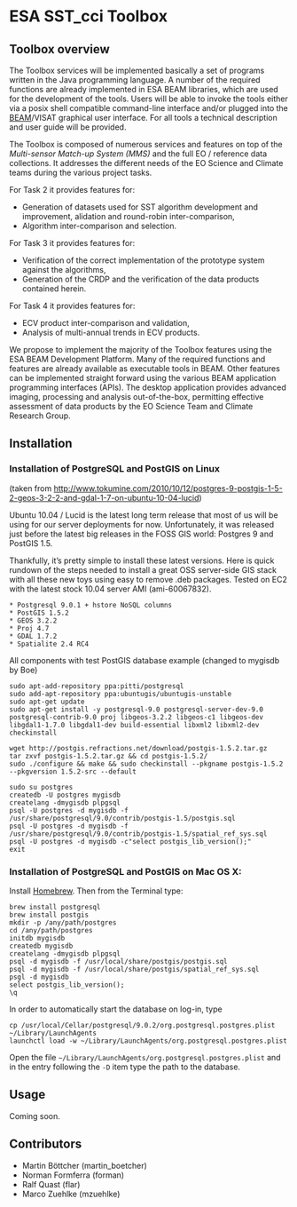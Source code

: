 ESA SST_cci Toolbox 
===================

Toolbox overview
----------------

The Toolbox services will be implemented basically a set of programs written in the Java
programming language. A number of the required functions are already implemented in
ESA BEAM libraries, which are used for the development of the tools. Users will be able 
to invoke the tools either via a posix
shell compatible command-line interface and/or plugged into the 
[BEAM](http://www.brockmann-consult.de/cms/web/beam/)/VISAT graphical
user interface. For all tools a technical description and user guide will be provided.

The Toolbox is composed of numerous services and features on top of the *Multi-sensor Match-up 
System (MMS)* and the full EO / reference data collections. It addresses the different 
needs of the EO Science and Climate teams during the various project tasks.

For Task 2 it provides features for:

* Generation of datasets used for SST algorithm development and improvement, alidation and round-robin inter-comparison,
* Algorithm inter-comparison and selection.

For Task 3 it provides features for:

* Verification of the correct implementation of the prototype system against the algorithms,
* Generation of the CRDP and the verification of the data products contained herein.

For Task 4 it provides features for:

* ECV product inter-comparison and validation,
* Analysis of multi-annual trends in ECV products.

We propose to implement the majority of the Toolbox features using the ESA BEAM Development 
Platform. Many of the required functions and features are already available as executable 
tools in BEAM. 
Other features can be implemented straight forward using the various BEAM application 
programming interfaces (APIs). The desktop application provides advanced imaging,
processing and analysis out-of-the-box, permitting effective assessment of data products 
by the EO Science Team and Climate Research Group.

Installation
------------

### Installation of PostgreSQL and PostGIS on Linux

(taken from http://www.tokumine.com/2010/10/12/postgres-9-postgis-1-5-2-geos-3-2-2-and-gdal-1-7-on-ubuntu-10-04-lucid)

Ubuntu 10.04 / Lucid is the latest long term release that most of us will be using for our server deployments for now. Unfortunately, it was released just before the latest big releases in the FOSS GIS world: Postgres 9 and PostGIS 1.5.

Thankfully, it’s pretty simple to install these latest versions. Here is quick rundown of the steps needed to install a great OSS server-side GIS stack with all these new toys using easy to remove .deb packages. Tested on EC2 with the latest stock 10.04 server AMI (ami-60067832).

    * Postgresql 9.0.1 + hstore NoSQL columns
    * PostGIS 1.5.2
    * GEOS 3.2.2
    * Proj 4.7
    * GDAL 1.7.2
    * Spatialite 2.4 RC4

All components with test PostGIS database example (changed to mygisdb by Boe)

    sudo apt-add-repository ppa:pitti/postgresql
    sudo add-apt-repository ppa:ubuntugis/ubuntugis-unstable
    sudo apt-get update
    sudo apt-get install -y postgresql-9.0 postgresql-server-dev-9.0 postgresql-contrib-9.0 proj libgeos-3.2.2 libgeos-c1 libgeos-dev libgdal1-1.7.0 libgdal1-dev build-essential libxml2 libxml2-dev checkinstall

    wget http://postgis.refractions.net/download/postgis-1.5.2.tar.gz
    tar zxvf postgis-1.5.2.tar.gz && cd postgis-1.5.2/
    sudo ./configure && make && sudo checkinstall --pkgname postgis-1.5.2 --pkgversion 1.5.2-src --default

    sudo su postgres
    createdb -U postgres mygisdb
    createlang -dmygisdb plpgsql
    psql -U postgres -d mygisdb -f /usr/share/postgresql/9.0/contrib/postgis-1.5/postgis.sql
    psql -U postgres -d mygisdb -f /usr/share/postgresql/9.0/contrib/postgis-1.5/spatial_ref_sys.sql
    psql -U postgres -d mygisdb -c"select postgis_lib_version();"
    exit

### Installation of PostgreSQL and PostGIS on Mac OS X:

Install [Homebrew](http://mxcl.github.com/homebrew/). Then from the Terminal type:

    brew install postgresql 
    brew install postgis  
    mkdir -p /any/path/postgres 
    cd /any/path/postgres  
    initdb mygisdb 
    createdb mygisdb  
    createlang -dmygisdb plpgsql  
    psql -d mygisdb -f /usr/local/share/postgis/postgis.sql  
    psql -d mygisdb -f /usr/local/share/postgis/spatial_ref_sys.sql  
    psgl -d mygisdb  
    select postgis_lib_version();  
    \q

In order to automatically start the database on log-in, type

    cp /usr/local/Cellar/postgresql/9.0.2/org.postgresql.postgres.plist ~/Library/LaunchAgents
    launchctl load -w ~/Library/LaunchAgents/org.postgresql.postgres.plist

Open the file `~/Library/LaunchAgents/org.postgresql.postgres.plist` and in the entry following the `-D` item type the path to the database.

Usage
-----

Coming soon.

Contributors
------------

* Martin Böttcher (martin_boetcher)
* Norman Formferra (forman)
* Ralf Quast (flar)
* Marco Zuehlke (mzuehlke)
